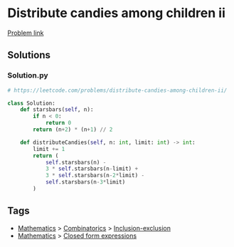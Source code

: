 # Distribute candies among children ii

[Problem link](https://leetcode.com/problems/distribute-candies-among-children-ii/)

## Solutions


### Solution.py
```py
# https://leetcode.com/problems/distribute-candies-among-children-ii/

class Solution:
    def starsbars(self, n):
        if n < 0:
            return 0
        return (n+2) * (n+1) // 2

    def distributeCandies(self, n: int, limit: int) -> int:
        limit += 1
        return (
            self.starsbars(n) -
            3 * self.starsbars(n-limit) +
            3 * self.starsbars(n-2*limit) -
            self.starsbars(n-3*limit)
        )
```
## Tags

* [Mathematics](/README.md#Mathematics) > [Combinatorics](/README.md#Mathematics-Combinatorics) > [Inclusion-exclusion](/README.md#Mathematics-Combinatorics-Inclusion_exclusion)
* [Mathematics](/README.md#Mathematics) > [Closed form expressions](/README.md#Mathematics-Closed_form_expressions)
